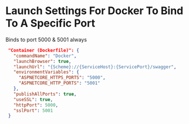 # Launch Settings For Docker To Bind To A Specific Port
Binds to port 5000 & 5001 always

```json
 "Container (Dockerfile)": {
   "commandName": "Docker",
   "launchBrowser": true,
   "launchUrl": "{Scheme}://{ServiceHost}:{ServicePort}/swagger",
   "environmentVariables": {
     "ASPNETCORE_HTTPS_PORTS": "5000",
     "ASPNETCORE_HTTP_PORTS": "5001"
   },
   "publishAllPorts": true,
   "useSSL": true,
   "httpPort": 5000,
   "sslPort": 5001
 }
```
